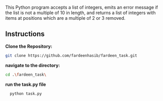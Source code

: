 This Python program accepts a list of integers, emits an error message if the list is not a multiple of 10 in length, and returns a list of integers with items at positions which are a multiple of 2 or 3 removed.

## Instructions

**Clone the Repository:**
   ```bash
   git clone https://github.com/fardeenhasib/fardeen_task.git
  ```
**navigate to the directory:**
  ```bash
  cd .\fardeen_task\
  ```
**run the task.py file**
```bash
  python task.py
```
